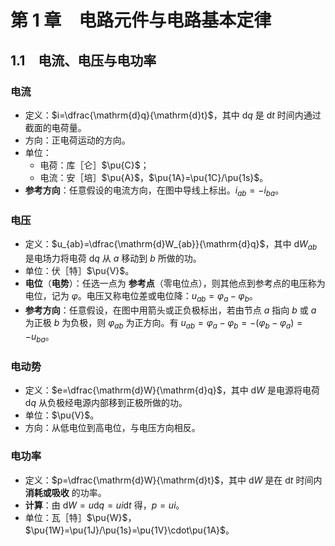 # 第 1 章　电路元件与电路基本定律
## 1.1　电流、电压与电功率
### 电流
- 定义：$i=\dfrac{\mathrm{d}q}{\mathrm{d}t}$，其中 $\mathrm{d}q$ 是 $\mathrm{d}t$ 时间内通过截面的电荷量。
- 方向：正电荷运动的方向。
- 单位：
	- 电荷：库［仑］$\pu{C}$；
	- 电流：安［培］$\pu{A}$，$\pu{1A}=\pu{1C}/\pu{1s}$。
- **参考方向**：任意假设的电流方向，在图中导线上标出。$i_{ab}=-i_{ba}$。
### 电压
- 定义：$u_{ab}=\dfrac{\mathrm{d}W_{ab}}{\mathrm{d}q}$，其中 $\mathrm{d}W_{ab}$ 是电场力将电荷 $\mathrm{d}q$ 从 $a$ 移动到 $b$ 所做的功。
- 单位：伏［特］$\pu{V}$。
- **电位**（**电势**）：任选一点为 **参考点**（零电位点），则其他点到参考点的电压称为电位，记为 $\varphi$。电压又称电位差或电位降：$u_{ab}=\varphi_a-\varphi_b$。
- **参考方向**：任意假设，在图中用箭头或正负极标出，若由节点 $a$ 指向 $b$ 或 $a$ 为正极 $b$ 为负极，则 $\varphi_{ab}$ 为正方向。有 $u_{ab}=\varphi_a-\varphi_b=-(\varphi_b-\varphi_a)=-u_{ba}$。
### 电动势
- 定义：$e=\dfrac{\mathrm{d}W}{\mathrm{d}q}$，其中 $\mathrm{d}W$ 是电源将电荷 $\mathrm{d}q$ 从负极经电源内部移到正极所做的功。
- 单位：$\pu{V}$。
- 方向：从低电位到高电位，与电压方向相反。
### 电功率
- 定义：$p=\dfrac{\mathrm{d}W}{\mathrm{d}t}$，其中 $\mathrm{d}W$ 是在 $\mathrm{d}t$ 时间内 **消耗或吸收** 的功率。
- **计算**：由 $\mathrm{d}W=u \mathrm{d}q=ui \mathrm{d}t$ 得，$p=ui$。
- 单位：瓦［特］$\pu{W}$，$\pu{1W}=\pu{1J}/\pu{1s}=\pu{1V}\cdot\pu{1A}$。